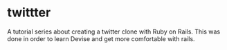 # twittter

A tutorial series about creating a twitter clone with Ruby on Rails. This was done in order to learn Devise and get more comfortable with rails.  
